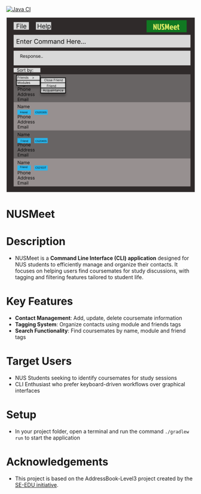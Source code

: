 [![Java CI](https://github.com/AY2425S2-CS2103T-T13-3/tp/actions/workflows/gradle.yml/badge.svg)](https://github.com/AY2425S2-CS2103T-T13-3/tp/actions/workflows/gradle.yml)

![Ui](docs/images/Ui.png)

# NUSMeet

# Description
* NUSMeet is a **Command Line Interface (CLI) application** designed for NUS students to efficiently manage and organize their contacts. It focuses on helping users find coursemates for study discussions, with tagging and filtering features tailored to student life.

# Key Features
* **Contact Management**: Add, update, delete coursemate information
* **Tagging System**: Organize contacts using module and friends tags
* **Search Functionality**: Find coursemates by name, module and friend tags

# Target Users
* NUS Students seeking to identify coursemates for study sessions
* CLI Enthusiast who prefer keyboard-driven workflows over graphical interfaces

# Setup
* In your project folder, open a terminal and run the command `./gradlew run` to start the application

# Acknowledgements
* This project is based on the AddressBook-Level3 project created by the [SE-EDU initiative](https://se-education.org).
